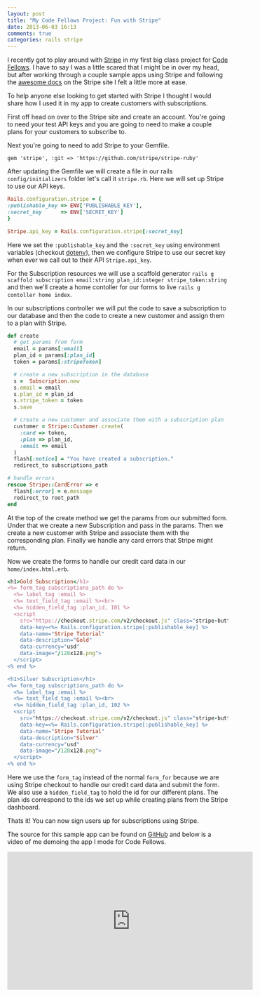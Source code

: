 ```yaml
---
layout: post
title: "My Code Fellows Project: Fun with Stripe"
date: 2013-06-03 16:13
comments: true
categories: rails stripe
---
```


I recently got to play around with [Stripe][stripe] in my first big class project for [Code Fellows][codefellows]. I have to say I was a little scared that I might be in over my head, but after working through a couple sample apps using Stripe and following the [awesome docs][stripedoc] on the Stripe site I felt a little more at ease.

To help anyone else looking to get started with Stripe I thought I would share how I used it in my app to create customers with subscriptions.

First off head on over to the Stripe site and create an account. You're going to need your test API keys and you are going to need to make a couple plans for your customers to subscribe to.

Next you're going to need to add Stripe to your Gemfile.

    gem 'stripe', :git => 'https://github.com/stripe/stripe-ruby'

After updating the Gemfile we will create a file in our rails `config/initializers` folder let's call it `stripe.rb`. Here we will set up Stripe to use our API keys.

``` ruby stripe.rb
Rails.configuration.stripe = {
:publishable_key => ENV['PUBLISHABLE_KEY'],
:secret_key      => ENV['SECRET_KEY']
}

Stripe.api_key = Rails.configuration.stripe[:secret_key]
```
Here we set the `:publishable_key` and the `:secret_key` using environment variables (checkout [dotenv][dotenv]), then we configure Stripe to use our secret key when ever we call out to their API `Stripe.api_key`.

For the Subscription resources we will use a scaffold generator `rails g scaffold subscription email:string plan_id:integer stripe_token:string` and then we'll create a home contoller for our forms to live `rails g contoller home index`.

In our subscriptions controller we will put the code to save a subscription to our database and then the code to create a new customer and assign them to a plan with Stripe.

``` ruby subscriptions_controller.rb
def create
  # get params from form
  email = params[:email]
  plan_id = params[:plan_id]
  token = params[:stripeToken]

  # create a new subscription in the database
  s =  Subscription.new
  s.email = email
  s.plan_id = plan_id
  s.stripe_token = token
  s.save

  # create a new customer and associate them with a subscription plan
  customer = Stripe::Customer.create(
    :card => token,
    :plan => plan_id,
    :email => email
  )
  flash[:notice] = "You have created a subscription."
  redirect_to subscriptions_path

# handle errors
rescue Stripe::CardError => e
  flash[:error] = e.message
  redirect_to root_path
end
```
At the top of the create method we get the params from our submitted form. Under that we create a new Subscription and pass in the params. Then we create a new customer with Stripe and associate them with the corresponding plan. Finally we handle any card errors that Stripe might return.

Now we create the forms to handle our credit card data in our `home/index.html.erb`.

``` ruby index.html.erb
<h1>Gold Subscription</h1>
<%= form_tag subscriptions_path do %>
  <%= label_tag :email %>
  <%= text_field_tag :email %><br>
  <%= hidden_field_tag :plan_id, 101 %>
  <script
    src="https://checkout.stripe.com/v2/checkout.js" class="stripe-button"
    data-key=<%= Rails.configuration.stripe[:publishable_key] %>
    data-name="Stripe Tutorial"
    data-description="Gold"
    data-currency="usd"
    data-image="/128x128.png">
  </script>
<% end %>

<h1>Silver Subscription</h1>
<%= form_tag subscriptions_path do %>
  <%= label_tag :email %>
  <%= text_field_tag :email %><br>
  <%= hidden_field_tag :plan_id, 102 %>
  <script
    src="https://checkout.stripe.com/v2/checkout.js" class="stripe-button"
    data-key=<%= Rails.configuration.stripe[:publishable_key] %>
    data-name="Stripe Tutorial"
    data-description="Silver"
    data-currency="usd"
    data-image="/128x128.png">
  </script>
<% end %>
```
Here we use the `form_tag` instead of the normal `form_for` because we are using Stripe checkout to handle our credit card data and submit the form. We also use a `hidden_field_tag` to hold the id for our different plans. The plan ids correspond to the ids we set up while creating plans from the Stripe dashboard.

Thats it! You can now sign users up for subscriptions using Stripe.

The source for this sample app can be found on [GitHub][railsapp] and below is a video of me demoing the app I mode for Code Fellows.

<iframe width="560" height="315" src="http://www.youtube.com/embed/zf-17GHWNR4" frameborder="0" allowfullscreen></iframe>



[stripe]: https://stripe.com/
[codefellows]: https://www.codefellows.org/
[stripedoc]: https://stripe.com/docs
[railsapp]: https://github.com/theverything/rails_stripe_tut
[dotenv]: https://github.com/bkeepers/dotenv
